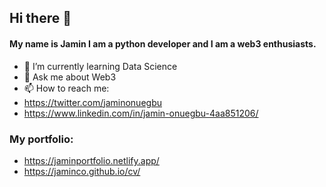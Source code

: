 ## Hi there 👋

#### My name is Jamin I am a python developer and I am a web3 enthusiasts.
- 🌱 I’m currently learning Data Science
- 💬 Ask me about Web3
- 📫 How to reach me:
- https://twitter.com/jaminonuegbu
- https://www.linkedin.com/in/jamin-onuegbu-4aa851206/

### My portfolio:
- https://jaminportfolio.netlify.app/
- https://jaminco.github.io/cv/


<!--
**JaminCO/JaminCO** is a ✨ _special_ ✨ repository because its `README.md` (this file) appears on your GitHub profile.

Here are some ideas to get you started:

- 🔭 I’m currently working on ...
- 🌱 I’m currently learning ...
- 👯 I’m looking to collaborate on ...
- 🤔 I’m looking for help with ...
- 💬 Ask me about ...
- 📫 How to reach me: ...
- 😄 Pronouns: ...
- ⚡ Fun fact: ...
-->
